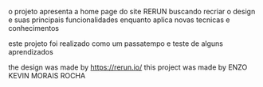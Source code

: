 o projeto apresenta a home page do site RERUN buscando recriar o design e suas principais funcionalidades
enquanto aplica novas tecnicas e conhecimentos

este projeto foi realizado como um passatempo e teste de alguns aprendizados

the design was made by https://rerun.io/
this project was made by ENZO KEVIN MORAIS ROCHA
